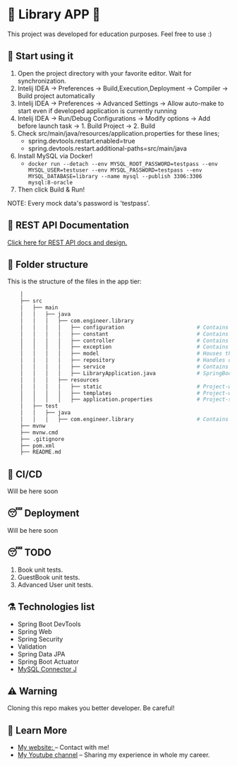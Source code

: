 # 🤠 Library APP 🤠

This project was developed for education purposes. Feel free to use :)

## 🚀 Start using it

1. Open the project directory with your favorite editor. Wait for synchronization.
2. Intelij IDEA -> Preferences -> Build,Execution,Deployment -> Compiler -> Build project automatically
3. Intelij IDEA -> Preferences -> Advanced Settings -> Allow auto-make to start even if developed application is currently running
4. Intelij IDEA -> Run/Debug Configurations -> Modify options -> Add before launch task -> 1. Build Project -> 2. Build
5. Check src/main/java/resources/application.properties for these lines;
   - spring.devtools.restart.enabled=true
   - spring.devtools.restart.additional-paths=src/main/java
6. Install MySQL via Docker!
   - ```docker run --detach --env MYSQL_ROOT_PASSWORD=testpass --env MYSQL_USER=testuser --env MYSQL_PASSWORD=testpass --env MYSQL_DATABASE=library --name mysql --publish 3306:3306 mysql:8-oracle```
7. Then click Build & Run!

NOTE: Every mock data's password is 'testpass'.

## 🥸 REST API Documentation

[Click here for REST API docs and design.](https://documenter.getpostman.com/view/12550271/2s9XxyRDBY)

## 🧬 Folder structure

This is the structure of the files in the app tier:

```sh
    │
    ├── src
    │   ├── main
    │   │   ├── java
    │   │   │   ├── com.engineer.library
    │   │   │   │   ├── configuration                       # Contains the Spring configuration files.
    │   │   │   │   ├── constant                            # Contains the constant values.
    │   │   │   │   ├── controller                          # Contains the Spring MVC controllers that handle HTTP requests.
    │   │   │   │   ├── exception                           # Contains the custom exception files.
    │   │   │   │   ├── model                               # Houses the data models or entities for your application.
    │   │   │   │   ├── repository                          # Handles data access and interactions with the database.
    │   │   │   │   ├── service                             # Contains the business logic, DTO and other things related to any service.
    │   │   │   │   ├── LibraryApplication.java             # SpringBootApplication configuration file.
    │   │   │   ├── resources
    │   │   │   │   ├── static                              # Project-wide static files.
    │   │   │   │   ├── templates                           # Project-wide templates.
    │   │   │   │   ├── application.properties              # Project-specific configurations.
    │   ├── test
    │   │   ├── java
    │   │   │   ├── com.engineer.library                    # Contains test-related files and classes.
    ├── mvnw
    ├── mvnw.cmd
    ├── .gitignore
    ├── pom.xml
    ├── README.md
```

## 🤕 CI/CD

Will be here soon

## 😴 Deployment

Will be here soon

## 😴 TODO

1. Book unit tests.
2. GuestBook unit tests.
3. Advanced User unit tests.

## ⚗️ Technologies list

- Spring Boot DevTools
- Spring Web
- Spring Security
- Validation
- Spring Data JPA
- Spring Boot Actuator
- [MySQL Connector J](https://dev.mysql.com/doc/connector-j/8.1/en/connector-j-installing-maven.html)

## ⚠️ Warning

Cloning this repo makes you better developer. Be careful!

## 📖 Learn More

- [My website: ](https://emrecan.co/) – Contact with me!
- [My Youtube channel](https://www.youtube.com/channel/UCHnhd6yOwxKyQTZU1yDqV0w) – Sharing my experience in whole my career.